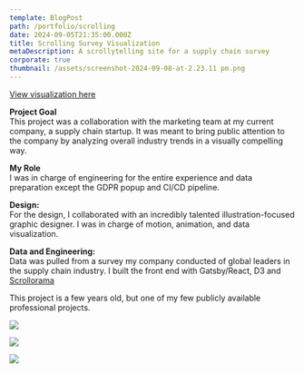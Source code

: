 ```yaml
---
template: BlogPost
path: /portfolio/scrolling
date: 2024-09-05T21:35:00.000Z
title: Scrolling Survey Visualization
metaDescription: A scrollytelling site for a supply chain survey
corporate: true
thumbnail: /assets/screenshot-2024-09-08-at-2.23.11 pm.png
---
```

[View visualization here](https://insights.interos.ai/2022-survey-report/)

**Project Goal**\
This project was a collaboration with the marketing team at my current company, a supply chain startup. It was meant to bring public attention to the company by analyzing overall industry trends in a visually compelling way.

**My Role**\
I was in charge of engineering for the entire experience and data preparation except the GDPR popup and CI/CD pipeline. 

**Design:**\
For the design, I collaborated with an incredibly talented illustration-focused graphic designer. I was in charge of motion, animation, and data visualization.

**Data and Engineering:**\
Data was pulled from a survey my company conducted of global leaders in the supply chain industry. I built the front end with Gatsby/React, D3 and [Scrollorama](https://johnpolacek.github.io/scrollorama/) 

This project is a few years old, but one of my few publicly available professional projects.

![](/assets/screenshot-2024-09-08-at-1.59.46 pm.png)

![](/assets/screenshot-2024-09-08-at-1.07.58 pm.png)

![](/assets/screenshot-2024-09-08-at-1.08.57 pm.png)